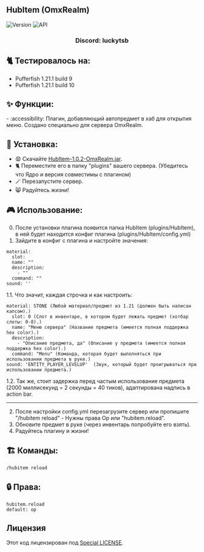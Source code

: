 ## HubItem (OmxRealm)

![Version](https://img.shields.io/badge/Версия-1.0.2-blue.svg)
![API](https://img.shields.io/badge/Spigot%201.21%2B-blue.svg)

<h3 align="center">Discord: luckytsb</h3>

## 🐈 Тестировалось на:
- Pufferfish 1.21.1 build 9
- Pufferfish 1.21.1 build 10

## ✨ Функции:

-️ :accessibility: Плагин, добавляющий автопредмет в хаб для открытия меню. Создано специально для сервера OmxRealm.

## 🚀 Установка:

- 😧 Скачайте <a href="https://github.com/Hacker123ter/HubItem-OmxRealm/raw/HubItem/target/HubItem-1.0.2-OmxRealm.jar" target="_blank">HubItem-1.0.2-OmxRealm.jar</a>.
- 🐈 Переместите его в папку "plugins" вашего сервера. (Убедитесь что Ядро и версия совместимы с плагином)
- 🪄 Перезапустите сервер.
- 😸 Радуйтесь жизни!

## 🎮 Использование:

0. После установки плагина появится папка HubItem (plugins/HubItem), в ней будет находится конфиг плагина (plugins/HubItem/config.yml)
1. Зайдите в конфиг с плагина и настройте значения:
```
material:
  slot:
  name: ""
  description:
    - ""
  command: ""
sound: ''
```
1.1. Что значит, каждая строчка и как настроить:
```
material: STONE (Любой материал/предмет из 1.21 (должен быть написан капсом).)
  slot: 0 (Слот в инвентаре, в котором будет лежать предмет (хотбар слоты: 0-8).)
  name: "Меню сервера" (Название предмета (имеется полная поддержка hex color).)
  description:
    - "Описание предмета, да" (Описание у предмета (имеется полная поддержка hex color).)
  command: "Menu" (Команда, которая будет выполняться при использовании предмета в руке.)
sound: 'ENTITY_PLAYER_LEVELUP'  (Звук, который будет проигрываться при использовании предмета.)
```

1.2. Так же, стоит задержка перед частым использование предмета (2000 миллисекунд = 2 секунды = 40 тиков), адаптирована надпись в action bar.
___________________________________
2. После настройки config.yml перезагрузите сервер или пропишите "/hubitem reload" - Нужны права Op или "hubitem.reload".
3. Обновите предмет в руке (через инвентарь попробуйте его взять).
4. Радуйтесь плагину и жизни!

## 🏗️ Команды:
```
/hubitem reload
```

## 🔒 Права:
```
hubitem.reload
default: op
```

## Лицензия

Этот код лицензирован под [Special LICENSE](LICENSE.MD).
